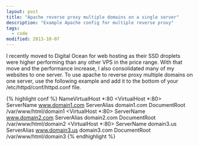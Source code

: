 ```yaml
---
layout: post
title: "Apache reverse proxy multiple domains on a single server"
description: "Example Apache config for multiple reverse proxy"
tags: 
  - code
modified: 2013-10-07
---
```


I recently moved to Digital Ocean for web hosting as their SSD droplets were higher performing than any other VPS in the price range. With that move and the performance increase, I also consolidated many of my websites to one server. To use apache to reverse proxy multiple domains on one server, use the following example and add it to the bottom of your /etc/httpd/conf/httpd.conf file.

{% highlight conf %}
NameVirtualHost *:80
<VirtualHost *:80>
ServerName www.domain1.com
ServerAlias domain1.com
DocumentRoot /var/www/html/domain1
</VirtualHost>
<VirtualHost *:80>
ServerName www.domain2.com
ServerAlias domain2.com
DocumentRoot /var/www/html/domain2
</VirtualHost>
<VirtualHost *:80>
ServerName domain3.us
ServerAlias www.domain3.us domain3.com
DocumentRoot /var/www/html/domain3
</VirtualHost>
{% endhighlight %}